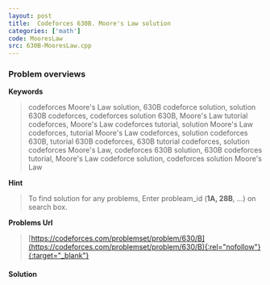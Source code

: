 ```yaml
---
layout: post
title:  Codeforces 630B. Moore's Law solution
categories: ['math']
code: MooresLaw
src: 630B-MooresLaw.cpp
---
```

### **Problem overviews**

**Keywords**
> codeforces Moore's Law solution, 630B codeforce solution, solution 630B codeforces, codeforces solution 630B, Moore's Law tutorial codeforces, Moore's Law codeforces tutorial, solution Moore's Law codeforces, tutorial Moore's Law codeforces, solution codeforces 630B, tutorial 630B codeforces, 630B tutorial codeforces, solution codeforces Moore's Law, codeforces 630B solution, 630B codeforces tutorial, Moore's Law codeforce solution, codeforces solution Moore's Law

**Hint**
> To find solution for any problems, Enter probleam_id (**1A, 28B**, ...) on search box. 

**Problems Url**
> [https://codeforces.com/problemset/problem/630/B](https://codeforces.com/problemset/problem/630/B){:rel="nofollow"}{:target="_blank"}

#### **Solution**



